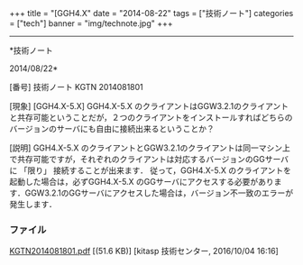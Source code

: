 ﻿+++
title = "[GGH4.X"
date = "2014-08-22"
tags = ["技術ノート"]
categories = ["tech"]
banner = "img/technote.jpg"
+++

-----------------------------------------------------------------------------------------------------------------------------

*技術ノート

2014/08/22*


[番号]
技術ノート KGTN 2014081801

[現象]
[GGH4.X-5.X] GGH4.X-5.X
のクライアントはGGW3.2.1のクライアントと共存可能ということだが，２つのクライアントをインストールすればどちらのバージョンのサーバにも自由に接続出来るということか？

[説明]
GGH4.X-5.X
のクライアントとGGW3.2.1のクライアントは同一マシン上で共存可能ですが，それぞれのクライアントは対応するバージョンのGGサーバに
「限り」 接続することが出来ます． 従って，GGH4.X-5.X
のクライアントを起動した場合は，必ずGGH4.X-5.X
のGGサーバにアクセスする必要があります．GGW3.2.1のGGサーバにアクセスした場合は，バージョン不一致のエラーが発生します．


### ファイル

 
 


[KGTN2014081801.pdf](http://techreport.kitasp.net/attachments/download/2998/KGTN2014081801.pdf)
 [(51.6 KB)] [kitasp 技術センター, 2016/10/04
16:16]


 


 

